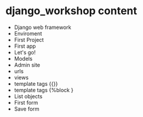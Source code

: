 # django_workshop content
- Django web framework
- Enviroment
- First Project
- First app
- Let's go! 
- Models
- Admin site
- urls
- views
- template tags {{}}
- template tags {%block }
- List objects
- First form 
- Save form
